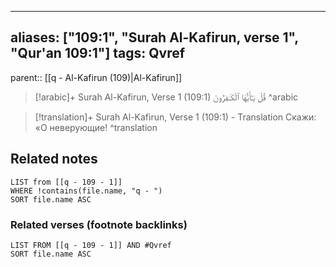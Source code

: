 
---
aliases: ["109:1", "Surah Al-Kafirun, verse 1", "Qur'an 109:1"]
tags: Qvref
---

parent:: [[q - Al-Kafirun (109)|Al-Kafirun]]

> [!arabic]+ Surah Al-Kafirun, Verse 1 (109:1)
> <span class="quran-arabic"> قُلْ يَـٰٓأَيُّهَا ٱلْكَـٰفِرُونَ</span>
^arabic

> [!translation]+ Surah Al-Kafirun, Verse 1 (109:1) - Translation
> Скажи: «О неверующие!
^translation



## Related notes
```dataview
LIST from [[q - 109 - 1]]
WHERE !contains(file.name, "q - ")
SORT file.name ASC
```

### Related verses (footnote backlinks)
```dataview
LIST FROM [[q - 109 - 1]] AND #Qvref
SORT file.name ASC
```

